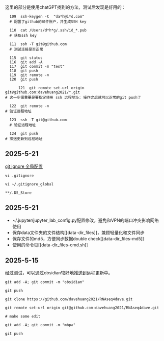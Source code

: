 
这里的部分是使用chatGPT找到的方法，测试后发现是好用的：

```
  109  ssh-keygen -C  "da*h@i*d.com"
  # 配置了github的邮件账户，并生成SSH key
  
  110  cat /Users/d*h*g/.ssh/id_*.pub
  # 获取ssh key
  
  111  ssh -T git@github.com
  # 测试连接是否正常
  
  115  git status
  116  git add -A
  117  git commit -m "test"
  118  git push
  119  git remote -v
  120  git push

	  121  git remote set-url origin git@github.com:davehuang2021/*.git
# 这一步很重要是要指定使用 ssh 远程地址: 操作之后就可以正常的git push了

  122  git remote -v
# 验证远程地址

  123  ssh -T git@github.com
  # 验证远程地址
  
  124  git push
# 推送更新到远程地址

```

## 2025-5-21

[git ignore 全局配置](https://orianna-zzo.github.io/sci-tech/2018-01/mac%E4%B8%ADgit%E5%BF%BD%E7%95%A5.ds_store%E6%96%87%E4%BB%B6/)
```
vi .gitignore

vi ~/.gitignore_global

**/.DS_Store

```
## 2025-5-21

- ~/.jupyter/jupyter_lab_config.py配置修改，避免和VPN的端口冲突影响网络使用
- 保存data文件夹的文件结构[[data-dir_files]]，兼顾轻量化和文件同步
- 保存文件的md5，方便同步数据double check[[data-dir_files-md5]]
- 使用的命令见[[data-dir_files-cmd.sh]]
## 2025-5-15

经过测试，可以通过obsidian较好地推送到远程更新中。

```
git add -A; git commit -m "obsidian"

git push

```


```
git clone https://github.com/davehuang2021/RNAseq4dave.git

git remote set-url origin git@github.com:davehuang2021/RNAseq4dave.git

# make some edit

git add -A; git commit -m "mbpa"

git push

```
